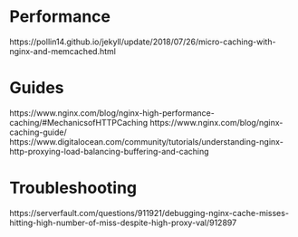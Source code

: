 <h1>Performance</h1>
https://pollin14.github.io/jekyll/update/2018/07/26/micro-caching-with-nginx-and-memcached.html

<h1>Guides</h1>
https://www.nginx.com/blog/nginx-high-performance-caching/#MechanicsofHTTPCaching
https://www.nginx.com/blog/nginx-caching-guide/
https://www.digitalocean.com/community/tutorials/understanding-nginx-http-proxying-load-balancing-buffering-and-caching

<h1>Troubleshooting</h1>
https://serverfault.com/questions/911921/debugging-nginx-cache-misses-hitting-high-number-of-miss-despite-high-proxy-val/912897